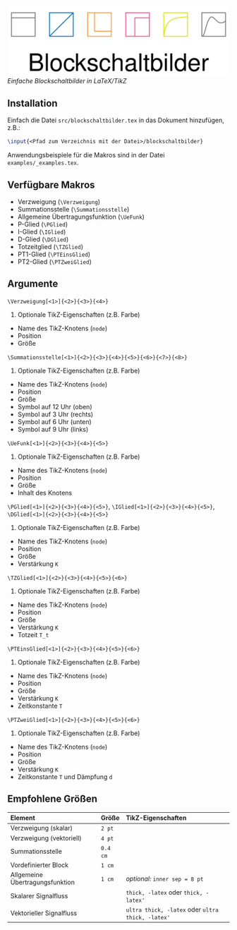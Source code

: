 ![logo](logo.png)
_Einfache Blockschaltbilder in LaTeX/TikZ_

## Installation
Einfach die Datei `src/blockschaltbilder.tex` in das Dokument hinzufügen, z.B.:

```tex
\input{<Pfad zum Verzeichnis mit der Datei>/blockschaltbilder}
```

 Anwendungsbeispiele für die Makros sind in der Datei `examples/_examples.tex`.

## Verfügbare Makros
* Verzweigung (`\Verzweigung`)
* Summationsstelle (`\Summationsstelle`)
* Allgemeine Übertragungsfunktion (`\UeFunk`)
* P-Glied (`\PGlied`)
* I-Glied (`\IGlied`)
* D-Glied (`\DGlied`)
* Totzeitglied (`\TZGlied`)
* PT1-Glied (`\PTEinsGlied`)
* PT2-Glied (`\PTZweiGlied`)

## Argumente
`\Verzweigung[<1>]{<2>}{<3>}{<4>}`

1. Optionale TikZ-Eigenschaften (z.B. Farbe)
* Name des TikZ-Knotens (`node`)
* Position
* Größe

`\Summationsstelle[<1>]{<2>}{<3>}{<4>}{<5>}{<6>}{<7>}{<8>}`

1. Optionale TikZ-Eigenschaften (z.B. Farbe)
* Name des TikZ-Knotens (`node`)
* Position
* Größe
* Symbol auf 12 Uhr (oben)
* Symbol auf 3 Uhr (rechts)
* Symbol auf 6 Uhr (unten)
* Symbol auf 9 Uhr (links)

`\UeFunk[<1>]{<2>}{<3>}{<4>}{<5>}`

1. Optionale TikZ-Eigenschaften (z.B. Farbe)
* Name des TikZ-Knotens (`node`)
* Position
* Größe
* Inhalt des Knotens

`\PGlied[<1>]{<2>}{<3>}{<4>}{<5>}`, `\IGlied[<1>]{<2>}{<3>}{<4>}{<5>}`, `\DGlied[<1>]{<2>}{<3>}{<4>}{<5>}`

1. Optionale TikZ-Eigenschaften (z.B. Farbe)
* Name des TikZ-Knotens (`node`)
* Position
* Größe
* Verstärkung `K`

`\TZGlied[<1>]{<2>}{<3>}{<4>}{<5>}{<6>}`

1. Optionale TikZ-Eigenschaften (z.B. Farbe)
* Name des TikZ-Knotens (`node`)
* Position
* Größe
* Verstärkung `K`
* Totzeit `T_t`

`\PTEinsGlied[<1>]{<2>}{<3>}{<4>}{<5>}{<6>}`

1. Optionale TikZ-Eigenschaften (z.B. Farbe)
* Name des TikZ-Knotens (`node`)
* Position
* Größe
* Verstärkung `K`
* Zeitkonstante `T`

`\PTZweiGlied[<1>]{<2>}{<3>}{<4>}{<5>}{<6>}`

1. Optionale TikZ-Eigenschaften (z.B. Farbe)
* Name des TikZ-Knotens (`node`)
* Position
* Größe
* Verstärkung `K`
* Zeitkonstante `T` und Dämpfung `d`

## Empfohlene Größen
| Element                         | Größe    | TikZ-Eigenschaften                                |
|:--------------------------------|:---------|:--------------------------------------------------|
| Verzweigung (skalar)            | `2 pt`   |                                                   |
| Verzweigung (vektoriell)        | `4 pt`   |                                                   |
| Summationsstelle                | `0.4 cm` |                                                   |
| Vordefinierter Block            | `1 cm`   |                                                   |
| Allgemeine Übertragungsfunktion | `1 cm`   | _optional:_ `inner sep = 8 pt`                    |
| Skalarer Signalfluss            |          | `thick, -latex` oder `thick, -latex'`             |
| Vektorieller Signalfluss        |          | `ultra thick, -latex` oder `ultra thick, -latex'` |
